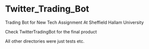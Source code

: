# Twitter_Trading_Bot
Trading Bot for New Tech Assignment At Sheffield Hallam University

Check TwitterTradingBot for the final product

All other directories were just tests etc.
